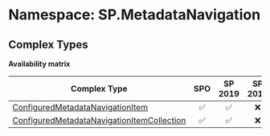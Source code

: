 # Namespace: SP.MetadataNavigation

## Complex Types

**Availability matrix**

Complex Type | SPO | SP 2019 | SP 2016 | SP 2013
----------|:---:|:-------:|:-------:|:-------
[ConfiguredMetadataNavigationItem](./ComplexTypes/ConfiguredMetadataNavigationItem.md) | ✅ | ✅ | ❌ | ❌
[ConfiguredMetadataNavigationItemCollection](./ComplexTypes/ConfiguredMetadataNavigationItemCollection.md) | ✅ | ✅ | ❌ | ❌

